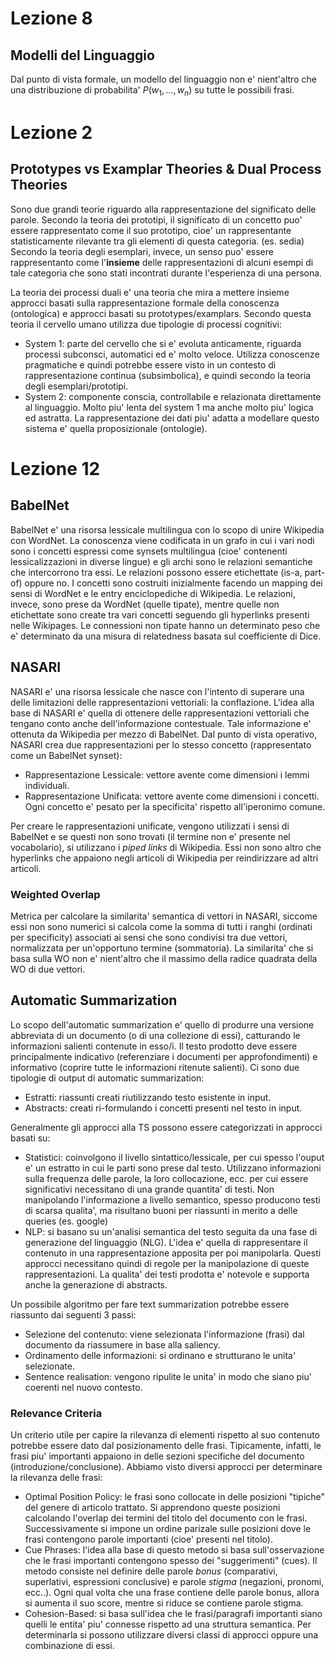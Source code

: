 # Lezione 8

## Modelli del Linguaggio
Dal punto di vista formale, un modello del linguaggio non e' nient'altro che una
distribuzione di probabilita' $P(w_1, \dots, w_n)$ su tutte le possibili frasi. 


# Lezione 2

## Prototypes vs Examplar Theories & Dual Process Theories
Sono due grandi teorie riguardo alla rappresentazione del significato delle
parole. Secondo la teoria dei prototipi, il significato di un concetto puo'
essere rappresentato come il suo prototipo, cioe' un rappresentante
statisticamente rilevante tra gli elementi di questa categoria. (es. sedia)
Secondo la teoria degli esemplari, invece, un senso puo' essere rappresentanto
come l'**insieme** delle rappresentazioni di alcuni esempi di tale categoria che
sono stati incontrati durante l'esperienza di una persona.

La teoria dei processi duali e' una teoria che mira a mettere insieme approcci
basati sulla rappresentazione formale della conoscenza (ontologica) e approcci
basati su prototypes/examplars. Secondo questa teoria il cervello umano utilizza
due tipologie di processi cognitivi:

* System 1: parte del cervello che si e' evoluta anticamente, riguarda processi
  subconsci, automatici ed e' molto veloce. Utilizza conoscenze pragmatiche e
  quindi potrebbe essere visto in un contesto di rappresentazione continua
  (subsimbolica), e quindi secondo la teoria degli esemplari/prototipi.
* System 2: componente conscia, controllabile e relazionata direttamente al
  linguaggio. Molto piu' lenta del system 1 ma anche molto piu' logica ed
  astratta. La rappresentazione dei dati piu' adatta a modellare questo sistema
  e' quella proposizionale (ontologie).

# Lezione 12

## BabelNet
BabelNet e' una risorsa lessicale multilingua con lo scopo di unire Wikipedia
con WordNet. La conoscenza viene codificata in un grafo in cui i vari nodi sono
i concetti espressi come synsets multilingua (cioe' contenenti lessicalizzazioni
in diverse lingue) e gli archi sono le relazioni semantiche che intercorrono tra
essi. Le relazioni possono essere etichettate (is-a, part-of) oppure no. I
concetti sono costruiti inizialmente facendo un mapping dei sensi di WordNet e
le entry enciclopediche di Wikipedia. Le relazioni, invece, sono prese da
WordNet (quelle tipate), mentre quelle non etichettate sono create tra vari
concetti seguendo gli hyperlinks presenti nelle Wikipages. Le connessioni non
tipate hanno un determinato peso che e' determinato da una misura di relatedness
basata sul coefficiente di Dice.

## NASARI
NASARI e' una risorsa lessicale che nasce con l'intento di superare una delle
limitazioni delle rappresentazioni vettoriali: la conflazione. 
L'idea alla base di NASARI e' quella di ottenere delle rappresentazioni
vettoriali che tengano conto anche dell'informazione contestuale. Tale
informazione e' ottenuta da Wikipedia per mezzo di BabelNet. Dal punto di vista
operativo, NASARI crea due rappresentazioni per lo stesso concetto
(rappresentato come un BabelNet synset):

* Rappresentazione Lessicale: vettore avente come dimensioni i lemmi
  individuali.
* Rappresentazione Unificata: vettore avente come dimensioni i concetti. Ogni
  concetto e' pesato per la specificita' rispetto all'iperonimo comune.

Per creare le rappresentazioni unificate, vengono utilizzati i sensi di BabelNet
e se questi non sono trovati (il termine non e' presente nel vocabolario), si
utilizzano i *piped links* di Wikipedia. Essi non sono altro che hyperlinks che
appaiono negli articoli di Wikipedia per reindirizzare ad altri articoli.

### Weighted Overlap
Metrica per calcolare la similarita' semantica di vettori in NASARI, siccome
essi non sono numerici si calcola come la somma di tutti i ranghi (ordinati per
specificity) associati ai sensi che sono condivisi tra due vettori, normalizzata
per un'opportuno termine (sommatoria).
La similarita' che si basa sulla WO non e' nient'altro che il massimo della
radice quadrata della WO di due vettori.

## Automatic Summarization
Lo scopo dell'automatic summarization e' quello di produrre una versione
abbreviata di un documento (o di una collezione di essi), catturando le
informazioni salienti contenute in esso/i. Il testo prodotto deve essere
principalmente indicativo (referenziare i documenti per approfondimenti) e
informativo (coprire tutte le informazioni ritenute salienti). Ci sono due
tipologie di output di automatic summarization:

* Estratti: riassunti creati riutilizzando testo esistente in input. 
* Abstracts: creati ri-formulando i concetti presenti nel testo in input.

Generalmente gli approcci alla TS possono essere categorizzati in approcci
basati su:

* Statistici: coinvolgono il livello sintattico/lessicale, per cui spesso
  l'ouput e' un estratto in cui le parti sono prese dal testo. Utilizzano
  informazioni sulla frequenza delle parole, la loro collocazione, ecc. per cui
  essere significativi necessitano di una grande quantita' di testi. Non
  manipolando l'informazione a livello semantico, spesso producono testi di
  scarsa qualita', ma risultano buoni per riassunti in merito a delle queries
  (es. google)
* NLP: si basano su un'analisi semantica del testo seguita da una fase di
  generazione del linguaggio (NLG). L'idea e' quella di rappresentare il
  contenuto in una rappresentazione apposita per poi manipolarla. Questi
  approcci necessitano quindi di regole per la manipolazione di queste
  rappresentazioni. La qualita' dei testi prodotta e' notevole e supporta anche
  la generazione di abstracts.

Un possibile algoritmo per fare text summarization potrebbe essere riassunto dai
seguenti 3 passi:

* Selezione del contenuto: viene selezionata l'informazione (frasi) dal
  documento da riassumere in base alla saliency.
* Ordinamento delle informazioni: si ordinano e strutturano le unita'
  selezionate.
* Sentence realisation: vengono ripulite le unita' in modo che siano piu'
  coerenti nel nuovo contesto.

### Relevance Criteria
Un criterio utile per capire la rilevanza di elementi rispetto al suo contenuto
potrebbe essere dato dal posizionamento delle frasi. Tipicamente, infatti, le
frasi piu' importanti appaiono in delle sezioni specifiche del documento
(introduzione/conclusione). Abbiamo visto diversi approcci per determinare la
rilevanza delle frasi:

* Optimal Position Policy: le frasi sono collocate in delle posizioni "tipiche"
  del genere di articolo trattato. Si apprendono queste posizioni calcolando
  l'overlap dei termini del titolo del documento con le frasi. Successivamente
  si impone un ordine parizale sulle posizioni dove le frasi contengono parole
  importanti (cioe' presenti nel titolo).
* Cue Phrases: l'idea alla base di questo metodo si basa sull'osservazione che
  le frasi importanti contengono spesso dei "suggerimenti" (cues). Il metodo
  consiste nel definire delle parole *bonus* (comparativi, superlativi,
  espressioni conclusive) e parole *stigma* (negazioni, pronomi, ecc..). Ogni
  qual volta che una frase contiene delle parole bonus, allora si aumenta il suo
  score, mentre si riduce se contiene parole stigma. 
* Cohesion-Based: si basa sull'idea che le frasi/paragrafi importanti siano
  quelli le entita' piu' connesse rispetto ad una struttura semantica. Per
  determinarla si possono utilizzare diversi classi di approcci oppure una
  combinazione di essi.

 

